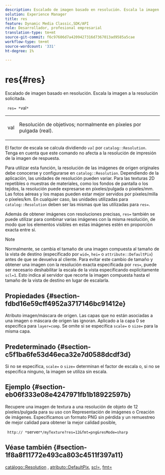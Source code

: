 ```yaml
---
description: Escalado de imagen basado en resolución. Escala la imagen a la resolución solicitada.
solution: Experience Manager
title: res
feature: Dynamic Media Classic,SDK/API
role: Desarrollador, profesional empresarial
translation-type: tm+mt
source-git-commit: f6c97606d7a4209427316d7367013ad9585a5cae
workflow-type: tm+mt
source-wordcount: '331'
ht-degree: 1%

---
```



# res{#res}

Escalado de imagen basado en resolución. Escala la imagen a la resolución solicitada.

` res= *`val`*`

<table id="simpletable_E69F3709266749C4A165C90FF18FF5AA"> 
 <tr class="strow"> 
  <td class="stentry"> <p> <span class="varname"> val  </span> </p> </td> 
  <td class="stentry"> <p>Resolución de objetivos; normalmente en píxeles por pulgada (real). </p> </td> 
 </tr> 
</table>

El factor de escala se calcula dividiendo *`val`* por `catalog::Resolution`. Tenga en cuenta que este comando no afecta a la resolución de impresión de la imagen de respuesta.

Para utilizar esta función, la resolución de las imágenes de origen originales debe conocerse y configurarse en `catalog::Resolution`. Dependiendo de la aplicación, las unidades de resolución pueden variar. Para las texturas 2D repetibles o muestras de materiales, como los fondos de pantalla o los tejidos, la resolución puede expresarse en píxeles/pulgada o píxeles/mm. Las fotos aéreas y los mapas pueden estar mejor servidos por píxeles/milla o píxeles/km. En cualquier caso, las unidades utilizadas para `catalog::Resolution` deben ser las mismas que las utilizadas para `res=`.

Además de obtener imágenes con resoluciones precisas, `res=` también se puede utilizar para combinar varias imágenes con la misma resolución, de modo que los elementos visibles en estas imágenes estén en proporción exacta entre sí.

>[!NOTE]
>
>Normalmente, se cambia el tamaño de una imagen compuesta al tamaño de la vista de destino (especificado por `wid=`, `hei=` o `attribute::DefaultPix`) antes de que se devuelva al cliente. Para evitar este cambio de tamaño y obtener una imagen con la resolución exacta especificada por `res=`, puede ser necesario deshabilitar la escala de la vista especificando explícitamente `scl=1`. Esto indica al servidor que recorte la imagen compuesta hasta el tamaño de la vista de destino en lugar de escalarla.

## Propiedades {#section-fdbd16e59cff4952a3717146bc91412e}

Atributo imagen/máscara de origen. Las capas que no están asociadas a una imagen o máscara de origen las ignoran. Aplicado a la capa 0 se especifica para `layer=comp`. Se omite si se especifica `scale=` o `size=` para la misma capa.

## Predeterminado {#section-c5f1ba6fe53d46eca32e7d0588dcdf3d}

Si no se especifica, `scale=` o `size=` determinan el factor de escala o, si no se especifica ninguno, la imagen se utiliza sin escala.

## Ejemplo {#section-eb06f333e08e4247971fb1b18922597b}

Recupere una imagen de textura a una resolución de objeto de 12 píxeles/pulgada para su uso con Representación de imágenes o Creación de imágenes. Especificamos un formato PNG sin pérdida y un remuestreo de mejor calidad para obtener la mejor calidad posible,

` http:// *`server`*/myTexture?res=12&fmt=png&resMode=sharp`

## Véase también {#section-1f8a8f11772e493ca803c4511f397a11}

[catálogo::Resolution](../../../../../is-api/image-catalog/image-serving-api-ref/c-image-catalog-reference/c-image-svg-data-reference/c-image-data-reference/r-resolution-cat.md#reference-de489f5f36b64bd0831749546f8728e1) ,  [atributo::DefaultPix](../../../../../is-api/image-catalog/image-serving-api-ref/c-image-catalog-reference/c-attributes-reference/r-defaultpix.md#reference-996b2c22b30f4fd9b970c84063306df1),  [scl=](../../../../../is-api/http-ref/image-serving-api-ref/c-http-protocol-reference/c-command-reference/r-scl.md#reference-b2a74e493d0d407e98fe350551ba3fcc),  [fmt=](../../../../../is-api/http-ref/image-serving-api-ref/c-http-protocol-reference/c-command-reference/r-is-http-fmt.md#reference-cdf10043423b45ba9fe15157fb3ae37a)
